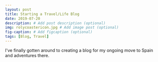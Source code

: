 ```yaml
---
layout: post
title: Starting a Travel/Life Blog
date: 2019-07-20 
description: # Add post description (optional)
img: rolycoastericon.jpg # Add image post (optional)
fig-caption: # Add figcaption (optional)
tags: [Blog, Travel]
---
```

I've finally gotten around to creating a blog for my ongoing move to Spain and adventures there.
